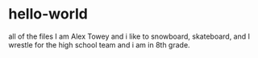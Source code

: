 # hello-world
all of the files
I am Alex Towey and i like to snowboard, skateboard, and I wrestle for the high school team and i am in 8th grade.
